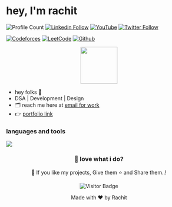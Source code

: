 # hey, I'm rachit 

![Profile Count](https://komarev.com/ghpvc/?username=rachitk29)
[![Linkedin Follow](https://img.shields.io/badge/LinkedIn-1.7k-blue?style=social&logo=linkedin)](https://www.linkedin.com/in/rachitk29/)
[![YouTube](https://img.shields.io/youtube/channel/subscribers/UCbW63uLlDnsL7l992Z9nF_Q?style=social)](https://www.youtube.com/@rachitkatariya)
[![Twitter Follow](https://img.shields.io/twitter/follow/rachitk29?style=social)](https://twitter.com/rachitk29)

[![Codeforces](https://img.shields.io/badge/Codeforces-blue?style=social&logo=codeforces)](https://codeforces.com/profile/rachitkatariya)
[![LeetCode](https://img.shields.io/badge/LeetCode-yellow?style=social&logo=leetcode)](https://leetcode.com/rachitk29)
[![Github](https://img.shields.io/github/followers/rachitk29?label=Follow&style=social)](https://github.com/rachitk29)


<div align="center">
  <img src="https://media1.giphy.com/media/jTMw980OBX5YEAulPm/200w.webp?cid=ecf05e47j9zw1kwjhpjfz4gl5081x8mumvwrmjlzomk0e7na&ep=v1_stickers_search&rid=200w.webp&ct=s" width="100px"/>
</div>

- hey folks 🚀  
- DSA | Development | Design  
- 🗂️ reach me here at [email for work](rachitkumar2953@gmail.com)  
- 👉 [portfolio link](https://rachitk.vercel.app)

### languages and tools 
<p>
  <a href="https://skillicons.dev">
    <img src="https://skillicons.dev/icons?i=cpp,java,git,figma,js,tailwind,react,redux,nodejs,express,postman,mysql,mongodb,vite"/>
  </a>
</p>
<div align="center">
   
### 🌻 love what i do? 
</div>

<p align="center">💙 If you like my projects, Give them ⭐ and Share them..!</p>
<div align="center">
   
![Visitor Badge](https://visitor-badge.laobi.icu/badge?page_id=rachitkatariya-19&left_color=Purple&right_color=#e754808)

</div>

<p align="center">Made with ❤️ by Rachit</p>

